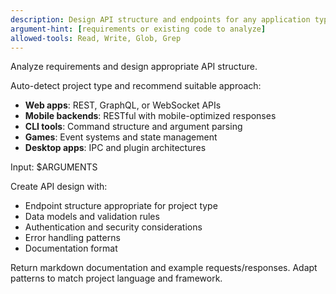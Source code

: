 ```yaml
---
description: Design API structure and endpoints for any application type
argument-hint: [requirements or existing code to analyze]
allowed-tools: Read, Write, Glob, Grep
---
```


Analyze requirements and design appropriate API structure.

Auto-detect project type and recommend suitable approach:

- **Web apps**: REST, GraphQL, or WebSocket APIs
- **Mobile backends**: RESTful with mobile-optimized responses
- **CLI tools**: Command structure and argument parsing
- **Games**: Event systems and state management
- **Desktop apps**: IPC and plugin architectures

Input: $ARGUMENTS

Create API design with:

- Endpoint structure appropriate for project type
- Data models and validation rules
- Authentication and security considerations
- Error handling patterns
- Documentation format

Return markdown documentation and example requests/responses.
Adapt patterns to match project language and framework.
